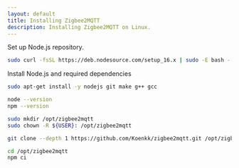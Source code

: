 ```yaml
---
layout: default
title: Installing Zigbee2MQTT
description: Installing Zigbee2MQTT on Linux.
---
```


Set up Node.js repository.
```sh
sudo curl -fsSL https://deb.nodesource.com/setup_16.x | sudo -E bash -
```
Install Node.js and required dependencies
```sh
sudo apt-get install -y nodejs git make g++ gcc
```
```sh
node --version
npm --version
```
```sh
sudo mkdir /opt/zigbee2mqtt
sudo chown -R ${USER}: /opt/zigbee2mqtt
```
```sh
git clone --depth 1 https://github.com/Koenkk/zigbee2mqtt.git /opt/zigbee2mqtt
```
```sh
cd /opt/zigbee2mqtt
npm ci
```
